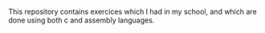 This repository contains exercices which I had in my school, and which are done using both c and assembly languages.
